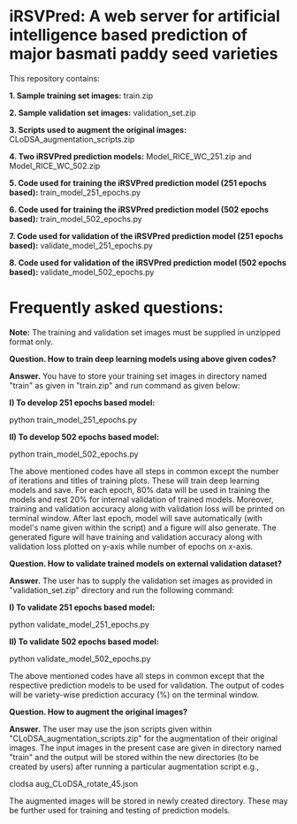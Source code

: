 # iRSVPred: A web server for artificial intelligence based prediction of major basmati paddy seed varieties

This repository contains:

**1. Sample training set images:** train.zip

**2. Sample validation set images:** validation_set.zip

**3. Scripts used to augment the original images:** CLoDSA_augmentation_scripts.zip

**4. Two iRSVPred prediction models:** Model_RICE_WC_251.zip and Model_RICE_WC_502.zip

**5. Code used for training the iRSVPred prediction model (251 epochs based):** train_model_251_epochs.py

**6. Code used for training the iRSVPred prediction model (502 epochs based):** train_model_502_epochs.py

**7. Code used for validation of the iRSVPred prediction model (251 epochs based):** validate_model_251_epochs.py

**8. Code used for validation of the iRSVPred prediction model (502 epochs based):** validate_model_502_epochs.py


# Frequently asked questions:

**Note:** The training and validation set images must be supplied in unzipped format only. 

**Question. How to train deep learning models using above given codes?**

**Answer.** You have to store your training set images in directory named "train" as given in "train.zip" and run command as given below:

**I) To develop 251 epochs based model:**

python train_model_251_epochs.py

**II) To develop 502 epochs based model:**

python train_model_502_epochs.py

The above mentioned codes have all steps in common except the number of iterations and titles of training plots. These will train deep learning models and save. For each epoch, 80% data will be used in training the models and rest 20% for internal validation of trained models. Moreover, training and validation accuracy along with validation loss will be printed on terminal window. After last epoch, model will save automatically (with model's name given within the script) and a figure will also generate. The generated figure will have training and validation accuracy along with validation loss plotted on y-axis while number of epochs on x-axis. 

**Question. How to validate trained models on external validation dataset?**

**Answer.** The user has to supply the validation set images as provided in "validation_set.zip" directory and run the following command:

**I) To validate 251 epochs based model:**

python validate_model_251_epochs.py

**II) To validate 502 epochs based model:**

python validate_model_502_epochs.py

The above mentioned codes have all steps in common except that the respective prediction models to be used for validation. The output of codes will be variety-wise prediction accuracy (%) on the terminal window.


**Question. How to augment the original images?**

**Answer.** The user may use the json scripts given within "CLoDSA_augmentation_scripts.zip" for the augmentation of their original images. The input images in the present case are given in directory named "train" and the output will be stored within the new directories (to be created by users) after running a particular augmentation script e.g.,

clodsa aug_CLoDSA_rotate_45.json

The augmented images will be stored in newly created directory. These may be further used for training and testing of prediction models. 



